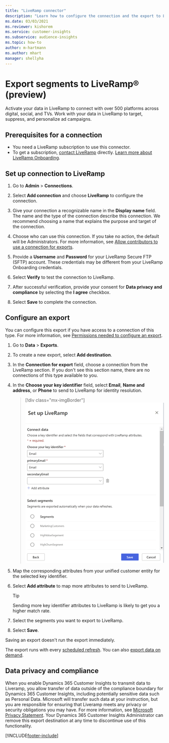 ```yaml
---
title: "LiveRamp connector"
description: "Learn how to configure the connection and the export to LiveRamp."
ms.date: 03/03/2021
ms.reviewer: kishorem
ms.service: customer-insights
ms.subservice: audience-insights
ms.topic: how-to
author: m-hartmann
ms.author: mhart
manager: shellyha
---
```


# Export segments to LiveRamp&reg; (preview)

Activate your data in LiveRamp to connect with over 500 platforms across digital, social, and TVs. Work with your data in LiveRamp to target, suppress, and personalize ad campaigns.

## Prerequisites for a connection

- You need a LiveRamp subscription to use this connector.
- To get a subscription, [contact LiveRamp](https://liveramp.com/contact/) directly. [Learn more about LiveRamp Onboarding](https://liveramp.com/our-platform/data-onboarding/).

## Set up connection to LiveRamp

1. Go to **Admin** > **Connections**.

1. Select **Add connection** and choose **LiveRamp** to configure the connection.

1. Give your connection a recognizable name in the **Display name** field. The name and the type of the connection describe this connection. We recommend choosing a name that explains the purpose and target of the connection.

1. Choose who can use this connection. If you take no action, the default will be Administrators. For more information, see [Allow contributors to use a connection for exports](connections.md#allow-contributors-to-use-a-connection-for-exports).

1. Provide a **Username** and **Password** for your LiveRamp Secure FTP (SFTP) account.
These credentials may be different from your LiveRamp Onboarding credentials.

1. Select **Verify** to test the connection to LiveRamp.

1. After successful verification, provide your consent for **Data privacy and compliance** by selecting the **I agree** checkbox.

1. Select **Save** to complete the connection.

## Configure an export

You can configure this export if you have access to a connection of this type. For more information, see [Permissions needed to configure an export](export-destinations.md#set-up-a-new-export).

1. Go to **Data** > **Exports**.

1. To create a new export, select **Add destination**.

1. In the **Connection for export** field, choose a connection from the LiveRamp section. If you don't see this section name, there are no connections of this type available to you.

1. In the **Choose your key identifier** field, select **Email**,  **Name and address**, or **Phone** to send to LiveRamp for identity resolution.
   > [!div class="mx-imgBorder"]
   > ![LiveRamp connector with attribute mapping](media/export-liveramp-segments.png "LiveRamp connector with attribute mapping")

1. Map the corresponding attributes from your unified customer entity for the selected key identifier.

1. Select **Add attribute** to map more attributes to send to LiveRamp.

   > [!TIP]
   > Sending more key identifier attributes to LiveRamp is likely to get you a higher match rate.

1. Select the segments you want to export to LiveRamp.

1. Select **Save**.

Saving an export doesn't run the export immediately.

The export runs with every [scheduled refresh](system.md#schedule-tab). 
You can also [export data on demand](export-destinations.md#run-exports-on-demand). 


## Data privacy and compliance

When you enable Dynamics 365 Customer Insights to transmit data to Liveramp, you allow transfer of data outside of the compliance boundary for Dynamics 365 Customer Insights, including potentially sensitive data such as Personal Data. Microsoft will transfer such data at your instruction, but you are responsible for ensuring that Liveramp meets any privacy or security obligations you may have. For more information, see [Microsoft Privacy Statement](https://go.microsoft.com/fwlink/?linkid=396732).
Your Dynamics 365 Customer Insights Administrator can remove this export destination at any time to discontinue use of this functionality.

[!INCLUDE[footer-include](../includes/footer-banner.md)]
